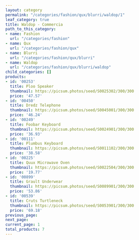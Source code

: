 ```yaml
---
layout: category
permalink: "/categories/fashion/qux/blurri/waldop/1"
leaf_category: true
title: Waldop - Commercia
path_to_this_category:
- name: Fashion
  url: "/categories/fashion"
- name: Qux
  url: "/categories/fashion/qux"
- name: Blurri
  url: "/categories/fashion/qux/blurri"
- name: Waldop
  url: "/categories/fashion/qux/blurri/waldop"
child_categories: []
products:
- id: '00253'
  title: Ploo Speaker
  thumbnail: https://picsum.photos/seed/S0025302/300/300
  price: '47.57'
- id: '00450'
  title: Dredz Telephone
  thumbnail: https://picsum.photos/seed/S0045001/300/300
  price: '46.24'
- id: '00249'
  title: Foobar Keyboard
  thumbnail: https://picsum.photos/seed/S0024901/300/300
  price: '36.93'
- id: '00111'
  title: Plumbus Keyboard
  thumbnail: https://picsum.photos/seed/S0011102/300/300
  price: '38.58'
- id: '00225'
  title: Quux Microwave Oven
  thumbnail: https://picsum.photos/seed/S0022504/300/300
  price: '19.77'
- id: '00899'
  title: Grault Underwear
  thumbnail: https://picsum.photos/seed/S0089901/300/300
  price: '53.86'
- id: '00539'
  title: Cruts Turtleneck
  thumbnail: https://picsum.photos/seed/S0053901/300/300
  price: '69.18'
previous_page: 
next_page: 
current_page: 1
total_products: 7
---
```

